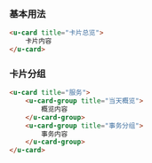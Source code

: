 ### 基本用法

``` html
<u-card title="卡片总览">
    卡片内容
</u-card>
```

### 卡片分组

``` html
<u-card title="服务">
    <u-card-group title="当天概览">
        概览内容
    </u-card-group>
    <u-card-group title="事务分组">
        事务内容
    </u-card-group>
</u-card>
```
